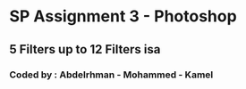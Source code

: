 # SP Assignment 3 - Photoshop
## 5 Filters up to 12 Filters isa
### Coded by : Abdelrhman - Mohammed - Kamel 
